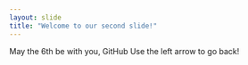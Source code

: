 ```yaml
---
layout: slide
title: "Welcome to our second slide!"
---
```

May the 6th be with you, GitHub
Use the left arrow to go back!
